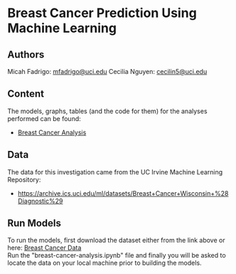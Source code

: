 # Breast Cancer Prediction Using Machine Learning

## Authors

Micah Fadrigo: mfadrigo@uci.edu
Cecilia Nguyen: cecilin5@uci.edu

## Content

The models, graphs, tables (and the code for them) for the analyses performed can be found:
- [Breast Cancer Analysis](breast_cancer_analysis.ipynb)  


## Data

The data for this investigation came from the UC Irvine Machine Learning Repository:
- https://archive.ics.uci.edu/ml/datasets/Breast+Cancer+Wisconsin+%28Diagnostic%29

## Run Models

To run the models, first download the dataset either from the link above or here: [Breast Cancer Data](data.csv)  
Run the "breast-cancer-analysis.ipynb" file and finally you will be asked to locate the data on your local machine prior to building the models.
